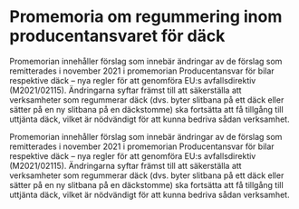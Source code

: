 # Promemoria om regummering inom producentansvaret för däck

Promemorian innehåller förslag som innebär ändringar av de förslag som remitterades i november 2021 i promemorian Producentansvar för bilar respektive däck – nya regler för att genomföra EU:s avfallsdirektiv (M2021/02115). Ändringarna syftar främst till att säkerställa att verksamheter som regummerar däck (dvs. byter slitbana på ett däck eller sätter på en ny slitbana på en däckstomme) ska fortsätta att få tillgång till uttjänta däck, vilket är nödvändigt för att kunna bedriva sådan verksamhet.

Promemorian innehåller förslag som innebär ändringar av de förslag som remitterades i november 2021 i promemorian Producentansvar för bilar respektive däck – nya regler för att genomföra EU:s avfallsdirektiv (M2021/02115). Ändringarna syftar främst till att säkerställa att verksamheter som regummerar däck (dvs. byter slitbana på ett däck eller sätter på en ny slitbana på en däckstomme) ska fortsätta att få tillgång till uttjänta däck, vilket är nödvändigt för att kunna bedriva sådan verksamhet.
